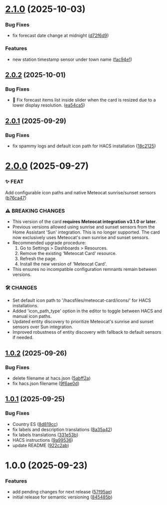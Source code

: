 # [2.1.0](https://github.com/figorr/meteocat-card/compare/v2.0.2...v2.1.0) (2025-10-03)


### Bug Fixes

* fix forecast date change at midnight ([d72f6d9](https://github.com/figorr/meteocat-card/commit/d72f6d942b5a96ebacbb378cc51a3adac1fed6e2))


### Features

* new station timestamp sensor under town name ([fac94e1](https://github.com/figorr/meteocat-card/commit/fac94e1775f2a1813020aa710450a8a231b413ec))

## [2.0.2](https://github.com/figorr/meteocat-card/compare/v2.0.1...v2.0.2) (2025-10-01)


### Bug Fixes

* 🐞 Fix forecast items list inside slider when the card is resized due to a lower display resolution. ([ea54ca5](https://github.com/figorr/meteocat-card/commit/ea54ca53affb29e68b9bf02cb5bd4ffdff8955c2))

## [2.0.1](https://github.com/figorr/meteocat-card/compare/v2.0.0...v2.0.1) (2025-09-29)


### Bug Fixes

* fix spammy logs and default icon path for HACS installation ([18c2125](https://github.com/figorr/meteocat-card/commit/18c2125318582d017977f64cfc962e5972072747))

# [2.0.0](https://github.com/figorr/meteocat-card/compare/v1.0.2...v2.0.0) (2025-09-27)


### ✨ FEAT

Add configurable icon paths and native Meteocat sunrise/sunset sensors ([b76ca47](https://github.com/figorr/meteocat-card/commit/b76ca47354d3b76c729ec0bdb58106c14e04ab51))


### ⚠️ BREAKING CHANGES

- This version of the card **requires Meteocat integration v3.1.0 or later**.
- Previous versions allowed using sunrise and sunset sensors from the Home Assistant 'Sun' integration. This is no longer supported. The card now exclusively uses Meteocat's own sunrise and sunset sensors.
- Recommended upgrade procedure:
  1. Go to Settings > Dashboards > Resources.
  2. Remove the existing 'Meteocat Card' resource.
  3. Refresh the page.
  4. Install the new version of 'Meteocat Card'.
- This ensures no incompatible configuration remnants remain between versions.

### 🛠 CHANGES

- Set default icon path to '/hacsfiles/meteocat-card/icons/' for HACS installations.
- Added 'icon_path_type' option in the editor to toggle between HACS and manual icon paths.
- Updated entity discovery to prioritize Meteocat's sunrise and sunset sensors over Sun integration.
- Improved robustness of entity discovery with fallback to default sensors if needed.

## [1.0.2](https://github.com/figorr/meteocat-card/compare/v1.0.1...v1.0.2) (2025-09-26)


### Bug Fixes

* delete filename at hacs.json ([5abff2a](https://github.com/figorr/meteocat-card/commit/5abff2a53c8d4712551c2fd70c0b8f9f6b79a722))
* fix hacs.json filename ([9f6ae0d](https://github.com/figorr/meteocat-card/commit/9f6ae0d0d819b34bbb1e683960db9985219aaec3))

## [1.0.1](https://github.com/figorr/meteocat-card/compare/v1.0.0...v1.0.1) (2025-09-25)


### Bug Fixes

* Country ES ([8d819cc](https://github.com/figorr/meteocat-card/commit/8d819cc497eb5acdeac16f1f38acd5aad3c55394))
* fix labels and description translations ([8a35a42](https://github.com/figorr/meteocat-card/commit/8a35a42fb7dd59f02bf32adddfb05a5b2f6310b8))
* fix labels translations ([331e53b](https://github.com/figorr/meteocat-card/commit/331e53b30ddd6e44b4df1f2df71cb701c1b8f6f5))
* HACS instructions ([9a99536](https://github.com/figorr/meteocat-card/commit/9a995367f454ab52e1a5a9e24a91d2cb8584022c))
* update README ([922c2ab](https://github.com/figorr/meteocat-card/commit/922c2ab580eb3c3d116f26a8e730d253941718da))

# 1.0.0 (2025-09-23)


### Features

* add pending changes for next release ([57f95ae](https://github.com/figorr/meteocat-card/commit/57f95ae11653ebc8f4764eb4116a63c489b046bf))
* initial release for semantic versioning ([845485b](https://github.com/figorr/meteocat-card/commit/845485b6f8527eb63b0ba9d99c6525c99c9b03da))

